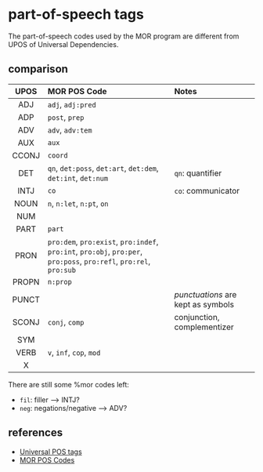 # part-of-speech tags

The part-of-speech codes used by the MOR program are different from UPOS of Universal Dependencies. 

## comparison

|**UPOS**|**MOR POS Code**                          |**Notes**|
|:------:|:-----------------------------------------|:--------|
|ADJ    |`adj`, `adj:pred`                          |         |
|ADP    |`post`, `prep`                             |         |
|ADV    |`adv`, `adv:tem`                           |         |
|AUX    |`aux`                                      |         |
|CCONJ  |`coord`                                    |         |
|DET    |`qn`, `det:poss`, `det:art`, `det:dem`, `det:int`, `det:num`|`qn`: quantifier|
|INTJ   |`co`                                       |`co`: communicator|
|NOUN   |`n`, `n:let`, `n:pt`, `on`                 |         |
|NUM    |                                           |         |
|PART   |`part`                                     |         |
|PRON   |`pro:dem`, `pro:exist`, `pro:indef`, `pro:int`, `pro:obj`, `pro:per`, `pro:poss`, `pro:refl`, `pro:rel`, `pro:sub`         |         |
|PROPN  |`n:prop`                                   |         |
|PUNCT  |                                           |*punctuations* are kept as symbols|
|SCONJ  |`conj`, `comp`                             |conjunction, complementizer|
|SYM    |                                           |         |
|VERB   |`v`, `inf`, `cop`, `mod`                   |         |
|X      |                                           |         |

There are still some %mor codes left:

- `fil`: filler  --> INTJ?
- `neg`: negations/negative --> ADV?

## references

- [Universal POS tags](https://universaldependencies.org/u/pos/index.html)
- [MOR POS Codes](https://talkbank.org/manuals/MOR.html#_Toc65933283)
